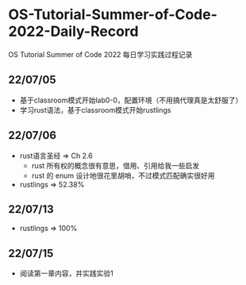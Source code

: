 # OS-Tutorial-Summer-of-Code-2022-Daily-Record
OS Tutorial Summer of Code 2022 每日学习实践过程记录

## 22/07/05
- 基于classroom模式开始lab0-0，配置环境（不用搞代理真是太舒服了）
- 学习rust语法，基于classroom模式开始rustlings

## 22/07/06
- rust语言圣经 => Ch 2.6
  - rust 所有权的概念很有意思，借用、引用给我一些启发
  - rust 的 enum 设计地很花里胡哨，不过模式匹配确实很好用
- rustlings => 52.38%

## 22/07/13
- rustlings => 100%

## 22/07/15
- 阅读第一章内容，并实践实验1
